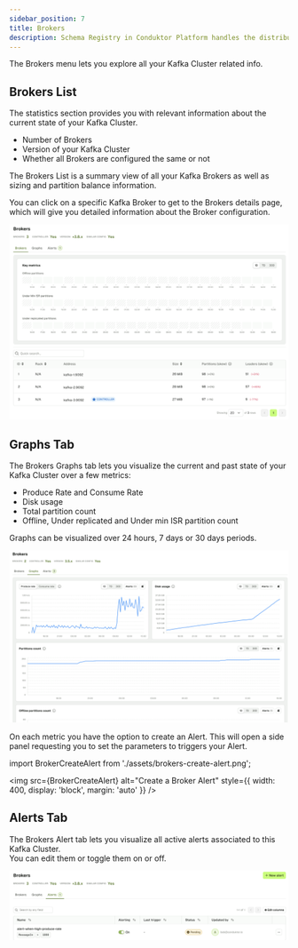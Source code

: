 ```yaml
---
sidebar_position: 7
title: Brokers
description: Schema Registry in Conduktor Platform handles the distribution and synchronization of schemas to the producer and consumer for Kafka.
---
```


The Brokers menu lets you explore all your Kafka Cluster related info.

## Brokers List

The statistics section provides you with relevant information about the current state of your Kafka Cluster.
- Number of Brokers
- Version of your Kafka Cluster
- Whether all Brokers are configured the same or not

The Brokers List is a summary view of all your Kafka Brokers as well as sizing and partition balance information.

You can click on a specific Kafka Broker to get to the Brokers details page, which will give you detailed information about the Broker configuration.

![Brokers list](assets/brokers-list.png)

## Graphs Tab

The Brokers Graphs tab lets you visualize the current and past state of your Kafka Cluster over a few metrics:
- Produce Rate and Consume Rate
- Disk usage
- Total partition count
- Offline, Under replicated and Under min ISR partition count

Graphs can be visualized over 24 hours, 7 days or 30 days periods.

![Brokers graphs](assets/graphs-tab.png)

On each metric you have the option to create an Alert. This will open a side panel requesting you to set the parameters to triggers your Alert.

import BrokerCreateAlert from './assets/brokers-create-alert.png';

<img src={BrokerCreateAlert} alt="Create a Broker Alert" style={{ width: 400, display: 'block', margin: 'auto' }} />

## Alerts Tab

The Brokers Alert tab lets you visualize all active alerts associated to this Kafka Cluster.  
You can edit them or toggle them on or off.

![Brokers Alerts list](assets/alerts-tab.png)

<!-- TODO: add the section about brokers details. When you click on a broker, you get its configuration, logs, and some graphs too -->